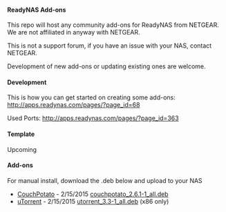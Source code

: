 #### ReadyNAS Add-ons
This repo will host any community add-ons for ReadyNAS from NETGEAR.
We are not affiliated in anyway with NETGEAR.

This is not a support forum, if you have an issue with your NAS, contact NETGEAR.

Development of new add-ons or updating existing ones are welcome.

#### Development
This is how you can get started on creating some add-ons:
http://apps.readynas.com/pages/?page_id=68

Used Ports: http://apps.readynas.com/pages/?page_id=363

#### Template
Upcoming

#### Add-ons
For manual install, download the .deb below and upload to your NAS

* [CouchPotato](http://couchpotato.to) - 2/15/2015 [couchpotato_2.6.1-1_all.deb](https://dl.dropboxusercontent.com/u/6460642/ReadyNAS-Add-ons/couchpotato_2.6.1-1_all.deb)
* [uTorrent](http://utorrent.com) - 2/15/2015 [utorrent_3.3-1_all.deb](https://dl.dropboxusercontent.com/u/6460642/ReadyNAS-Add-ons/utorrent_3.3-1_all.deb) (x86 only)
